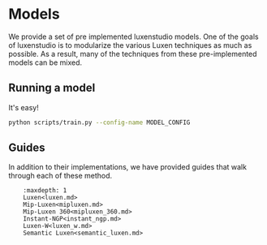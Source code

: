# Models

We provide a set of pre implemented luxenstudio models. One of the goals of luxenstudio is to modularize the various Luxen techniques as much as possible. As a result, many of the techniques from these pre-implemented models can be mixed.

## Running a model

It's easy!

```bash
python scripts/train.py --config-name MODEL_CONFIG
```

## Guides

In addition to their implementations, we have provided guides that walk through each of these method.

```{toctree}
    :maxdepth: 1
    Luxen<luxen.md>
    Mip-Luxen<mipluxen.md>
    Mip-Luxen 360<mipluxen_360.md>
    Instant-NGP<instant_ngp.md>
    Luxen-W<luxen_w.md>
    Semantic Luxen<semantic_luxen.md>
```
